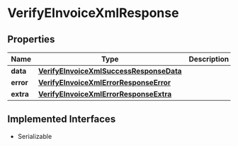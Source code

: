 

# VerifyEInvoiceXmlResponse


## Properties

Name | Type | Description | Notes
------------ | ------------- | ------------- | -------------
**data** | [**VerifyEInvoiceXmlSuccessResponseData**](VerifyEInvoiceXmlSuccessResponseData.md) |  |  [optional]
**error** | [**VerifyEInvoiceXmlErrorResponseError**](VerifyEInvoiceXmlErrorResponseError.md) |  |  [optional]
**extra** | [**VerifyEInvoiceXmlErrorResponseExtra**](VerifyEInvoiceXmlErrorResponseExtra.md) |  |  [optional]


## Implemented Interfaces

* Serializable


